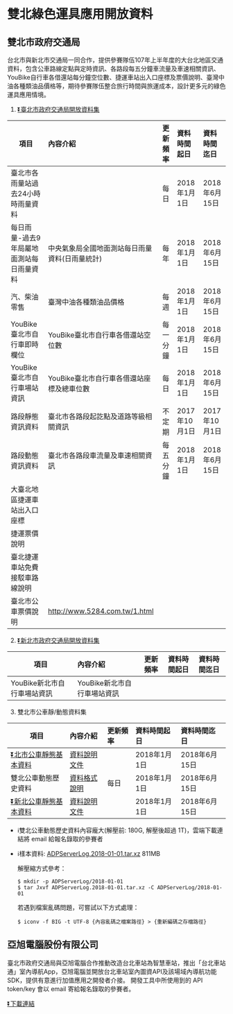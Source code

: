 # 雙北綠色運具應用開放資料

## 雙北市政府交通局
台北市與新北市交通局一同合作，提供參賽隊伍107年上半年度的大台北地區交通資料，包含公車路線定點與定時資訊、各路段每五分鐘車流量及車速相關資訊、YouBike自行車各借還站每分鐘空位數、捷運車站出入口座標及票價說明、臺灣中油各種類油品價格等，期待參賽隊伍整合旅行時間與旅運成本，設計更多元的綠色運具應用情境。

<a name="taipei"></a>

1. [⏬臺北市政府交通局開放資料集](https://drive.google.com/open?id=1Wwn4dpPABgXibmWBTZ737OoyFY6LqnpG)

項目      |內容介紹   |更新頻率    |資料時間起日    |資料時間迄日
---------|:---------|:----------|:-------------|:-------
臺北市各雨量站過去24小時時雨量資料| |每日|2018年1月1日|2018年6月15日
每日雨量-過去9年局屬地面測站每日雨量資料|中央氣象局全國地面測站每日雨量資料(日雨量統計)|每年|2018年1月1日|2018年6月15日
汽、柴油零售|臺灣中油各種類油品價格|每週|2018年1月1日|2018年6月15日
YouBike臺北市自行車即時欄位|YouBike臺北市自行車各借還站空位數|每一分鐘|2018年1月1日|2018年6月15日
YouBike臺北市自行車場站資訊|YouBike臺北市自行車各借還站座標及總車位數|每日|2018年1月1日|2018年6月15日
路段靜態資訊資料|臺北市各路段起訖點及道路等級相關資訊|不定期|2017年10月1日|2017年10月1日
路段動態資訊資料|臺北市各路段車流量及車速相關資訊|每五分鐘|2018年1月1日|2018年6月15日
大臺北地區捷運車站出入口座標||||
捷運票價說明||||
臺北捷運車站免費接駁車路線說明||||
臺北市公車票價說明|http://www.5284.com.tw/1.html


<a name="new-taipei"></a>

2. [⏬新北市政府交通局開放資料集](https://drive.google.com/open?id=17whcbw49bJzwARRxPc6bz7tKM1YFCzBM)

項目      |內容介紹   |更新頻率    |資料時間起日    |資料時間迄日
---------|:---------|:----------|:-------------|:-------
YouBike新北市自行車場站資訊|YouBike新北市自行車場站資訊|||

<a name="big-taipei-bus"></a>

3. 雙北市公車靜/動態資料集

項目|內容介紹|更新頻率|資料時間起日|資料時間迄日
---------|:---------|:----------|:-------------|:-------
[⏬北市公車靜態基本資料](https://drive.google.com/open?id=1KlATr-iCdHgCv-jGILICPAWBoVWJL_fl)|[資料說明文件](https://drive.google.com/a/pixnet.tw/file/d/1NG97Ih4U_XQ8gnkD1vUccuIVjPiDkUDN/view?usp=sharing)||2018年1月1日|2018年6月15日
雙北公車動態歷史資料|[資料格式說明](https://drive.google.com/open?id=1qGzXNQsKBcjnqmvlpi2ptybKYLsv5ytX)|每日|2018年1月1日|2018年6月15日
[⏬新北公車靜態基本資料](https://drive.google.com/open?id=1vhqPHJFGpP2QMCyc0SRnBaYkA83nmcqW)|[資料說明文件](https://drive.google.com/open?id=1f404sVnh7649NflK2BjRD_0tIXkBv6Na)||2018年1月1日|2018年6月15日

* ℹ️雙北公車動態歷史資料內容龐大(解壓前: 180G, 解壓後超過 1T)，雲端下載連結將 email 給報名錄取的參賽者
* ℹ️樣本資料: [ADPServerLog.2018-01-01.tar.xz](https://drive.google.com/open?id=1VG2Ad89XRgI_IOQeKjaZm8pHVdw3AoXd) 811MB

	解壓縮方式參考：
	```
	$ mkdir -p ADPServerLog/2018-01-01
	$ tar Jxvf ADPServerLog.2018-01-01.tar.xz -C ADPServerLog/2018-01-01
	```

	若遇到檔案亂碼問題，可嘗試以下方式處理：
	```
	$ iconv -f BIG -t UTF-8 {內容亂碼之檔案路徑} > {重新編碼之存檔路徑}
	```

## 亞旭電腦股份有限公司
臺北市政府交通局與亞旭電腦合作推動改造台北車站為智慧車站，推出「台北車站通」室內導航App，亞旭電腦並開放台北車站室內圖資API及該場域內導航功能SDK，提供有意進行加值應用之開發者介接。 開發工具中所使用到的 API token/key 會以 email 寄給報名錄取的參賽者。

[⏬下載連結](https://drive.google.com/open?id=1Oy82PwNfHylHb6O0aAsSyI8pLI-Ycf7H)
